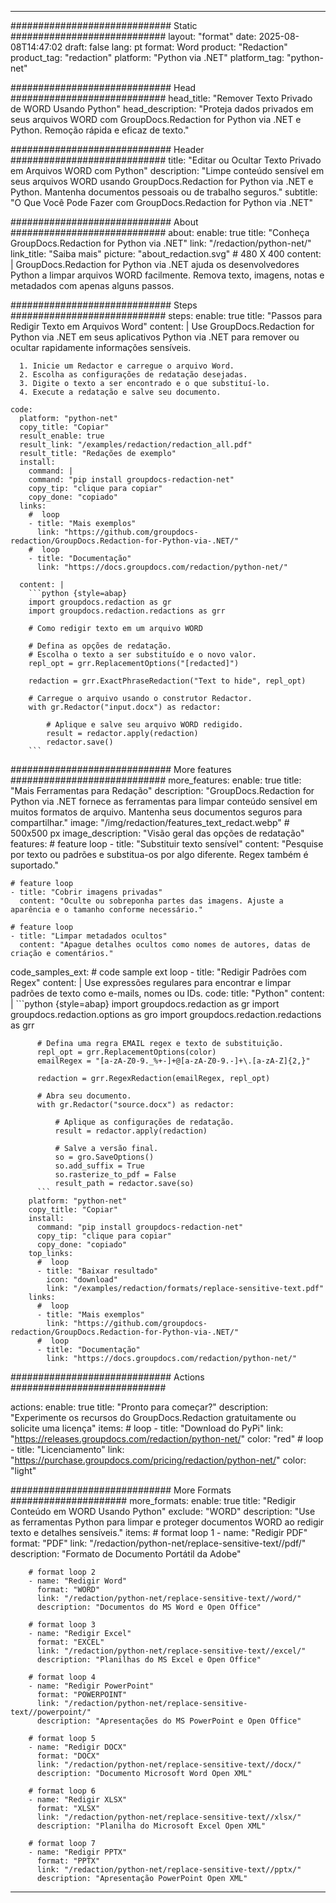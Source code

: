 
---
############################# Static ############################
layout: "format"
date:  2025-08-08T14:47:02
draft: false
lang: pt
format: Word
product: "Redaction"
product_tag: "redaction"
platform: "Python via .NET"
platform_tag: "python-net"

############################# Head ############################
head_title: "Remover Texto Privado de WORD Usando Python"
head_description: "Proteja dados privados em seus arquivos WORD com GroupDocs.Redaction for Python via .NET e Python. Remoção rápida e eficaz de texto."

############################# Header ############################
title: "Editar ou Ocultar Texto Privado em Arquivos WORD com Python" 
description: "Limpe conteúdo sensível em seus arquivos WORD usando GroupDocs.Redaction for Python via .NET e Python. Mantenha documentos pessoais ou de trabalho seguros."
subtitle: "O Que Você Pode Fazer com GroupDocs.Redaction for Python via .NET" 

############################# About ############################
about:
    enable: true
    title: "Conheça GroupDocs.Redaction for Python via .NET"
    link: "/redaction/python-net/"
    link_title: "Saiba mais"
    picture: "about_redaction.svg" # 480 X 400
    content: |
       GroupDocs.Redaction for Python via .NET ajuda os desenvolvedores Python a limpar arquivos WORD facilmente. Remova texto, imagens, notas e metadados com apenas alguns passos.

############################# Steps ############################
steps:
    enable: true
    title: "Passos para Redigir Texto em Arquivos Word"
    content: |
      Use GroupDocs.Redaction for Python via .NET em seus aplicativos Python via .NET para remover ou ocultar rapidamente informações sensíveis.
      
      1. Inicie um Redactor e carregue o arquivo Word.
      2. Escolha as configurações de redatação desejadas.
      3. Digite o texto a ser encontrado e o que substituí-lo.
      4. Execute a redatação e salve seu documento.
   
    code:
      platform: "python-net"
      copy_title: "Copiar"
      result_enable: true
      result_link: "/examples/redaction/redaction_all.pdf"
      result_title: "Redações de exemplo"
      install:
        command: |
        command: "pip install groupdocs-redaction-net"
        copy_tip: "clique para copiar"
        copy_done: "copiado"
      links:
        #  loop
        - title: "Mais exemplos"
          link: "https://github.com/groupdocs-redaction/GroupDocs.Redaction-for-Python-via-.NET/"
        #  loop
        - title: "Documentação"
          link: "https://docs.groupdocs.com/redaction/python-net/"
          
      content: |
        ```python {style=abap}
        import groupdocs.redaction as gr
        import groupdocs.redaction.redactions as grr

        # Como redigir texto em um arquivo WORD

        # Defina as opções de redatação.
        # Escolha o texto a ser substituído e o novo valor.
        repl_opt = grr.ReplacementOptions("[redacted]")
                
        redaction = grr.ExactPhraseRedaction("Text to hide", repl_opt)

        # Carregue o arquivo usando o construtor Redactor.
        with gr.Redactor("input.docx") as redactor:

            # Aplique e salve seu arquivo WORD redigido.
            result = redactor.apply(redaction)
            redactor.save()
        ```            


############################# More features ############################
more_features:
  enable: true
  title: "Mais Ferramentas para Redação"
  description: "GroupDocs.Redaction for Python via .NET fornece as ferramentas para limpar conteúdo sensível em muitos formatos de arquivo. Mantenha seus documentos seguros para compartilhar."
  image: "/img/redaction/features_text_redact.webp" # 500x500 px
  image_description: "Visão geral das opções de redatação"
  features:
    # feature loop
    - title: "Substituir texto sensível"
      content: "Pesquise por texto ou padrões e substitua-os por algo diferente. Regex também é suportado."

    # feature loop
    - title: "Cobrir imagens privadas"
      content: "Oculte ou sobreponha partes das imagens. Ajuste a aparência e o tamanho conforme necessário."

    # feature loop
    - title: "Limpar metadados ocultos"
      content: "Apague detalhes ocultos como nomes de autores, datas de criação e comentários."
      
  code_samples_ext:
    # code sample ext loop
    - title: "Redigir Padrões com Regex"
      content: |
        Use expressões regulares para encontrar e limpar padrões de texto como e-mails, nomes ou IDs.
      code:
        title: "Python"
        content: |
          ```python {style=abap}
          import groupdocs.redaction as gr
          import groupdocs.redaction.options as gro
          import groupdocs.redaction.redactions as grr

          # Defina uma regra EMAIL regex e texto de substituição.
          repl_opt = grr.ReplacementOptions(color)
          emailRegex = "[a-zA-Z0-9._%+-]+@[a-zA-Z0-9.-]+\.[a-zA-Z]{2,}"

          redaction = grr.RegexRedaction(emailRegex, repl_opt)

          # Abra seu documento.
          with gr.Redactor("source.docx") as redactor:

              # Aplique as configurações de redatação.
              result = redactor.apply(redaction)

              # Salve a versão final.
              so = gro.SaveOptions()
              so.add_suffix = True
              so.rasterize_to_pdf = False
              result_path = redactor.save(so)
          ```
        platform: "python-net"
        copy_title: "Copiar"
        install:
          command: "pip install groupdocs-redaction-net"
          copy_tip: "clique para copiar"
          copy_done: "copiado"
        top_links:
          #  loop
          - title: "Baixar resultado"
            icon: "download"
            link: "/examples/redaction/formats/replace-sensitive-text.pdf"
        links:
          #  loop
          - title: "Mais exemplos"
            link: "https://github.com/groupdocs-redaction/GroupDocs.Redaction-for-Python-via-.NET/"
          #  loop
          - title: "Documentação"
            link: "https://docs.groupdocs.com/redaction/python-net/"


############################# Actions ############################

actions:
  enable: true
  title: "Pronto para começar?"
  description: "Experimente os recursos do GroupDocs.Redaction gratuitamente ou solicite uma licença"
  items:
    #  loop
    - title: "Download do PyPi"
      link: "https://releases.groupdocs.com/redaction/python-net/"
      color: "red"
        #  loop
    - title: "Licenciamento"
      link: "https://purchase.groupdocs.com/pricing/redaction/python-net/"
      color: "light"


############################# More Formats #####################
more_formats:
    enable: true
    title: "Redigir Conteúdo em WORD Usando Python"
    exclude: "WORD"
    description: "Use as ferramentas Python para limpar e proteger documentos WORD ao redigir texto e detalhes sensíveis."
    items: 
        # format loop 1
        - name: "Redigir PDF"
          format: "PDF"
          link: "/redaction/python-net/replace-sensitive-text//pdf/"
          description: "Formato de Documento Portátil da Adobe"

        # format loop 2
        - name: "Redigir Word"
          format: "WORD"
          link: "/redaction/python-net/replace-sensitive-text//word/"
          description: "Documentos do MS Word e Open Office"
          
        # format loop 3
        - name: "Redigir Excel"
          format: "EXCEL"
          link: "/redaction/python-net/replace-sensitive-text//excel/"
          description: "Planilhas do MS Excel e Open Office"

        # format loop 4
        - name: "Redigir PowerPoint"
          format: "POWERPOINT"
          link: "/redaction/python-net/replace-sensitive-text//powerpoint/"
          description: "Apresentações do MS PowerPoint e Open Office"

        # format loop 5
        - name: "Redigir DOCX"
          format: "DOCX"
          link: "/redaction/python-net/replace-sensitive-text//docx/"
          description: "Documento Microsoft Word Open XML"
          
        # format loop 6
        - name: "Redigir XLSX"
          format: "XLSX"
          link: "/redaction/python-net/replace-sensitive-text//xlsx/"
          description: "Planilha do Microsoft Excel Open XML"
          
        # format loop 7
        - name: "Redigir PPTX"
          format: "PPTX"
          link: "/redaction/python-net/replace-sensitive-text//pptx/"
          description: "Apresentação PowerPoint Open XML"


---